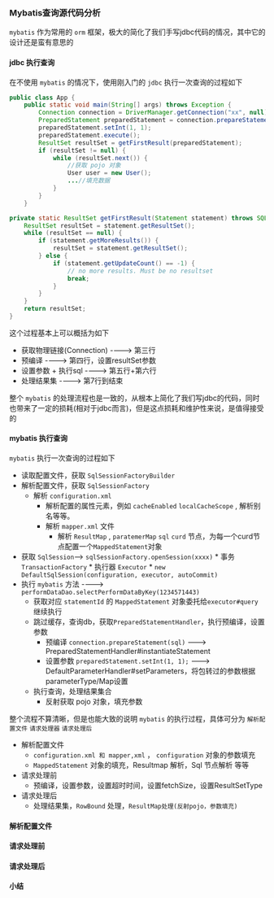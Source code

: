 ### Mybatis查询源代码分析

`mybatis` 作为常用的 `orm` 框架，极大的简化了我们手写jdbc代码的情况，其中它的设计还是蛮有意思的

#### jdbc 执行查询
在不使用 `mybatis` 的情况下，使用刚入门的 `jdbc` 执行一次查询的过程如下

```java
public class App {
    public static void main(String[] args) throws Exception {
        Connection connection = DriverManager.getConnection("xx", null);
        PreparedStatement preparedStatement = connection.prepareStatement("select * from `user` where id = ?");
        preparedStatement.setInt(1, 1);
        preparedStatement.execute();
        ResultSet resultSet = getFirstResult(preparedStatement);
        if (resultSet != null) {
            while (resultSet.next()) {
                //获取 pojo 对象
                User user = new User();
                ...//填充数据
            }
        }
    }

private static ResultSet getFirstResult(Statement statement) throws SQLException {
    ResultSet resultSet = statement.getResultSet();
    while (resultSet == null) {
        if (statement.getMoreResults()) {
            resultSet = statement.getResultSet();
        } else {
            if (statement.getUpdateCount() == -1) {
                // no more results. Must be no resultset
                break;
            }
        }
    }
    return resultSet;
}
```

这个过程基本上可以概括为如下

*	获取物理链接(Connection) ----> 第三行
* 	预编译 ----> 第四行，设置resultSet参数
*  	设置参数 + 执行sql ----> 第五行+第六行
*  	处理结果集 ----> 第7行到结束

整个 `mybatis` 的处理流程也是一致的，从根本上简化了我们写jdbc的代码，同时也带来了一定的损耗(相对于jdbc而言)，但是这点损耗和维护性来说，是值得接受的

#### mybatis 执行查询
`mybatis` 执行一次查询的过程如下

*	读取配置文件，获取 `SqlSessionFactoryBuilder` 
* 	解析配置文件，获取 `SqlSessionFactory`
	*	解析 `configuration.xml` 
		* 	解析配置的属性元素，例如 `cacheEnabled` `localCacheScope` , 解析别名等等。
		*  	解析 `mapper.xml` 文件
			*    解析 `ResultMap` , `paratemerMap` `sql` `curd` 节点，为每一个curd节点配置一个`MappedStatement`对象
*    获取 `SqlSession`--> `sqlSessionFactory.openSession(xxxx)`
	*    事务 `TransactionFactory`
	*    执行器 `Executor`
	*    `new DefaultSqlSession(configuration, executor, autoCommit)`
*	执行 `mybatis` 方法 ----> `performDataDao.selectPerformDataByKey(1234571443)`
	*	获取对应 `statementId` 的 `MappedStatement` 对象委托给`executor#query` 继续执行
	* 	跳过缓存，查询db，获取`PreparedStatementHandler`，执行预编译，设置参数
		*  	预编译 `connection.prepareStatement(sql)` --->  PreparedStatementHandler#instantiateStatement
		*    设置参数 `preparedStatement.setInt(1, 1);` ---> DefaultParameterHandler#setParameters，将包转过的参数根据parameterType/Map设置
	*  	执行查询，处理结果集合
		*  	反射获取 pojo 对象，填充参数

整个流程不算清晰，但是也能大致的说明 `mybatis` 的执行过程，具体可分为 `解析配置文件` `请求处理器` `请求处理后`

*	解析配置文件
	* 	`configuration.xml 和 mapper,xml` ， `configuration` 对象的参数填充
	*  	`MappedStatement` 对象的填充，Resultmap 解析，Sql 节点解析 等等
* 	请求处理前
	*	预编译，设置参数，设置超时时间，设置fetchSize，设置ResultSetType
*  	请求处理后
	*    处理结果集，`RowBound` 处理，`ResultMap处理(反射pojo，参数填充)`

####  解析配置文件

#### 请求处理前

#### 请求处理后


#### 小结
